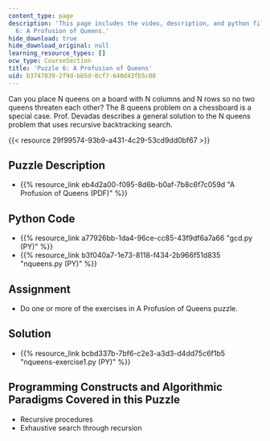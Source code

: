 ```yaml
---
content_type: page
description: 'This page includes the video, description, and python files for Puzzle
  6: A Profusion of Queens.'
hide_download: true
hide_download_original: null
learning_resource_types: []
ocw_type: CourseSection
title: 'Puzzle 6: A Profusion of Queens'
uid: b3747039-2f9d-bb5d-0cf7-640d43fb5c08
---
```


Can you place N queens on a board with N columns and N rows so no two queens threaten each other? The 8 queens problem on a chessboard is a special case. Prof. Devadas describes a general solution to the N queens problem that uses recursive backtracking search.

{{< resource 29f99574-93b9-a431-4c29-53cd9dd0bf67 >}}

Puzzle Description
------------------

*   {{% resource_link eb4d2a00-f095-8d6b-b0af-7b8c6f7c059d "A Profusion of Queens (PDF)" %}}

Python Code
-----------

*   {{% resource_link a77926bb-1da4-96ce-cc85-43f9df6a7a66 "gcd.py (PY)" %}}
*   {{% resource_link b3f040a7-1e73-8118-f434-2b966f51d835 "nqueens.py (PY)" %}}

Assignment
----------

*   Do one or more of the exercises in A Profusion of Queens puzzle.

Solution
--------

*   {{% resource_link bcbd337b-7bf6-c2e3-a3d3-d4dd75c6f1b5 "nqueens-exercise1.py (PY)" %}}

Programming Constructs and Algorithmic Paradigms Covered in this Puzzle
-----------------------------------------------------------------------

*   Recursive procedures
*   Exhaustive search through recursion